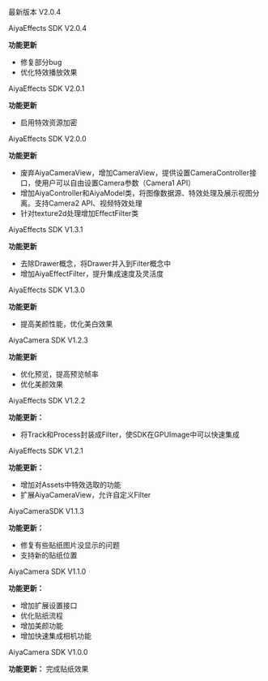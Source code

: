 
最新版本 V2.0.4

AiyaEffects SDK V2.0.4
>
**功能更新**
- 修复部分bug
- 优化特效播放效果

AiyaEffects SDK V2.0.1
>
**功能更新**
- 启用特效资源加密

AiyaEffects SDK V2.0.0
>
**功能更新**
- 废弃AiyaCameraView，增加CameraView，提供设置CameraController接口，使用户可以自由设置Camera参数（Camera1 API）
- 增加AiyaController和AiyaModel类，将图像数据源、特效处理及展示视图分离。支持Camera2 API、视频特效处理
- 针对texture2d处理增加EffectFilter类


AiyaEffects SDK V1.3.1
>
**功能更新**
- 去除Drawer概念，将Drawer并入到Filter概念中
- 增加AiyaEffectFilter，提升集成速度及灵活度

AiyaEffects SDK V1.3.0
>
**功能更新**
- 提高美颜性能，优化美白效果


AiyaCamera SDK V1.2.3
>
**功能更新**
- 优化预览，提高预览帧率
- 优化美颜效果

AiyaEffects SDK V1.2.2
>
**功能更新：**
- 将Track和Process封装成Filter，使SDK在GPUImage中可以快速集成

AiyaEffects SDK V1.2.1
>
**功能更新：**
- 增加对Assets中特效选取的功能
- 扩展AiyaCameraView，允许自定义Filter

AiyaCameraSDK V1.1.3
>
**功能更新：**
- 修复有些贴纸图片没显示的问题
- 支持新的贴纸位置

AiyaCamera SDK V1.1.0
>
**功能更新：**
- 增加扩展设置接口
- 优化贴纸流程
- 增加美颜功能
- 增加快速集成相机功能

AiyaCamera SDK V1.0.0
>
**功能更新：**
完成贴纸效果